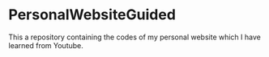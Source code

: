 # PersonalWebsiteGuided
This a repository containing the codes of  my personal website which I have learned from Youtube.
